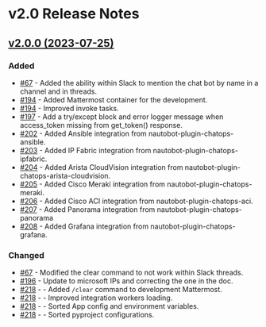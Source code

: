 <!-- markdownlint-disable MD024 -->
# v2.0 Release Notes

<!-- towncrier release notes start -->
## [v2.0.0 (2023-07-25)](https://github.com/nautobot/nautobot-plugin-chatops/releases/tag/v2.0.0)

### Added

- [#67](https://github.com/nautobot/nautobot-plugin-chatops/issues/67) - Added the ability within Slack to mention the chat bot by name in a channel and in threads.
- [#194](https://github.com/nautobot/nautobot-plugin-chatops/issues/194) - Added Mattermost container for the development.
- [#194](https://github.com/nautobot/nautobot-plugin-chatops/issues/194) - Improved invoke tasks.
- [#197](https://github.com/nautobot/nautobot-plugin-chatops/issues/197) - Add a try/except block and error logger message when access_token missing from get_token() response.
- [#202](https://github.com/nautobot/nautobot-plugin-chatops/issues/202) - Added Ansible integration from nautobot-plugin-chatops-ansible.
- [#203](https://github.com/nautobot/nautobot-plugin-chatops/issues/203) - Added IP Fabric integration from nautobot-plugin-chatops-ipfabric.
- [#204](https://github.com/nautobot/nautobot-plugin-chatops/issues/204) - Added Arista CloudVision integration from nautobot-plugin-chatops-arista-cloudvision.
- [#205](https://github.com/nautobot/nautobot-plugin-chatops/issues/205) - Added Cisco Meraki integration from nautobot-plugin-chatops-meraki.
- [#206](https://github.com/nautobot/nautobot-plugin-chatops/issues/206) - Added Cisco ACI integration from nautobot-plugin-chatops-aci.
- [#207](https://github.com/nautobot/nautobot-plugin-chatops/issues/207) - Added Panorama integration from nautobot-plugin-chatops-panorama
- [#208](https://github.com/nautobot/nautobot-plugin-chatops/issues/208) - Added Grafana integration from nautobot-plugin-chatops-grafana.

### Changed

- [#67](https://github.com/nautobot/nautobot-plugin-chatops/issues/67) - Modified the clear command to not work within Slack threads.
- [#196](https://github.com/nautobot/nautobot-plugin-chatops/issues/196) - Update to microsoft IPs and correcting the one in the doc.
- [#218](https://github.com/nautobot/nautobot-plugin-chatops/issues/218) - - Added `/clear` command to development Mattermost.
- [#218](https://github.com/nautobot/nautobot-plugin-chatops/issues/218) - - Improved integration workers loading.
- [#218](https://github.com/nautobot/nautobot-plugin-chatops/issues/218) - - Sorted App config and environment variables.
- [#218](https://github.com/nautobot/nautobot-plugin-chatops/issues/218) - - Sorted pyproject configurations.


